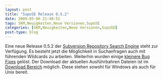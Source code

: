```yaml
---
layout: post
title: "SupoSE Release 0.5.2"
date: 2009-05-06 21:40:51
tags: SKM,Neuigkeiten,Neue Versionen,SupoSE
categories: [SKM,Neuigkeiten,Neue Versionen,SupoSE]
post-type: blog
---
```

Eine neue Release 0.5.2 der <a href="http://www.supose.org/">Subversion Repository Search Engine</a> steht zur Verfügung. Es besteht jetzt die Möglichkeit in Suchanfragen auch mit führenden Wildcards zu arbeiten. Weiterhin wurden einige <a href="http://www.supose.org/versions/show/21">kleinere Bug Fixes</a> gelöst. Der Download der aktuellen Ausführbahren Dateien ist im <a href="http://www.supose.org/projects/list_files/supose">Download Bereich</a> möglich. Diese stehen sowohl für Windows als auch für Unix bereit.
